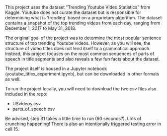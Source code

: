 This project uses the dataset "Trending Youtube Video Statistics" from Kaggle. Youtube does not curate the dataset but is responsible for determining what is 'trending' based on a proprietary algorithm. The dataset contains a snapshot of the top trending videos from each day, ranging from December 1, 2017 to May 31, 2018.

The original goal of the project was to determine the most popular sentence structure of top trending Youtube videos. However, as you will see, the structure of video titles does not lend itself to a grammatical approach. Instead, this project focuses on the most common sequences of parts of speech in title segments and also reveals a few fun facts about the dataset.

The project itself is housed in a Jupyter notebook (youtube_titles_experiment.ipynb), but can be downloaded in other formats as well.

To run the project locally, you will need to download the two csv files also included in the repo:
* USvideos.csv
* parts_of_speech.csv

Be advised, step 31 takes a little time to run (60 seconds?). Lots of crunching happening!
There is also an intentionally triggered testing error in cell 15.
